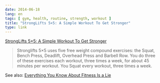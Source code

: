 ```yaml
---
date: 2014-06-18
lang: en
tags: [ gym, health, routine, strength, workout ]
title: "StrongLifts 5×5: A Simple Workout To Get Stronger"
type: link
---
```


[StrongLifts 5×5: A Simple Workout To Get Stronger](http://stronglifts.com/5x5/)

> Stronglifts 5×5 uses five free weight compound exercises: the Squat,
> Bench Press, Deadlift, Overhead Press and Barbell Row. You do three of
> these exercises each workout, three times a week, for about 45 minutes
> per workout. You Squat every workout, three times a week.

See also: [Everything You Know About Fitness Is a Lie](http://www.mensjournal.com/magazine/print-view/everything-you-know-about-fitness-is-a-lie-20120504)

